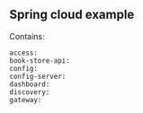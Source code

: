 ## Spring cloud example

Contains:
    
    access:
    book-store-api:
    config:
    config-server:
    dashboard:
    discovery:
    gateway:
